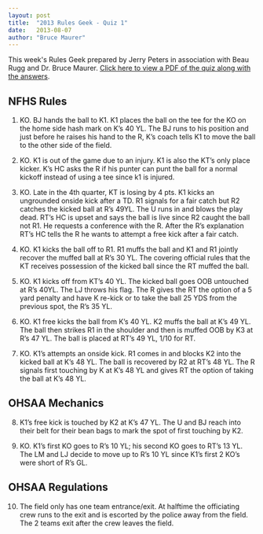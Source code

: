 ```yaml
---
layout: post
title:  "2013 Rules Geek - Quiz 1"
date:   2013-08-07
author: "Bruce Maurer"
---
```


This week's Rules Geek prepared by Jerry Peters in association with Beau Rugg
and Dr. Bruce Maurer. [Click here to view a PDF of the quiz along with the
answers](https://storage.googleapis.com/ohsaa-websites/quizzes/2013/2013-Rules-Geek-Quiz-1.pdf).

## NFHS Rules
1. KO. BJ hands the ball to K1. K1 places the ball on the tee for the KO on the
   home side hash mark on K’s 40 YL. The BJ runs to his position and just before
he raises his hand to the R, K’s coach tells K1 to move the ball to the other
side of the field.

2. KO. K1 is out of the game due to an injury. K1 is also the KT’s only place
   kicker. K’s HC asks the R if his punter can punt the ball for a normal
kickoff instead of using a tee since k1 is injured.

3. KO. Late in the 4th
quarter, KT is losing by 4 pts. K1 kicks an ungrounded onside kick after a TD.
R1 signals for a fair catch but R2 catches the kicked ball at R’s 49YL. The U
runs in and blows the play dead. RT’s HC is upset and says the ball is live
since R2 caught the ball not R1. He requests a conference with the R. After the
R’s explanation RT’s HC tells the R he wants to attempt a free kick after a fair
catch.

4. KO. K1 kicks the ball off to R1. R1 muffs the ball and K1 and R1 jointly
   recover the muffed ball at R’s 30 YL. The covering official rules that the KT
receives possession of the kicked ball since the RT muffed the ball.

5. KO. K1 kicks off from KT’s 40 YL. The kicked ball goes OOB untouched at R’s
   40YL. The LJ throws his flag. The R gives the RT the option of a 5 yard
penalty and have K re-kick or to take the ball 25 YDS from the previous spot,
the R’s 35 YL.

6. KO. K1 free kicks the ball from K’s 40 YL. K2 muffs the ball at K’s 49 YL.
   The ball then strikes R1 in the shoulder and then is muffed OOB by K3 at R’s
47 YL. The ball is placed at RT’s 49 YL, 1/10 for RT.

7. KO. K1’s attempts an onside kick. R1 comes in and blocks K2 into the kicked
   ball at K’s 48 YL. The ball is recovered by R2 at RT’s 48 YL. The R signals
first touching by K at K’s 48 YL and gives RT the option of taking the ball at
K’s 48 YL.

## OHSAA Mechanics
8. K1’s free kick is touched by K2 at K’s 47 YL. The U and BJ reach into their
   belt for their bean bags to mark the spot of first touching by K2.

9. KO. K1’s first KO goes to R’s 10 YL; his second KO goes to RT’s 13 YL. The LM
   and LJ decide to move up to R’s 10 YL since K1’s first 2 KO’s were short of
R’s GL.

## OHSAA Regulations
10. The field only has one team entrance/exit. At halftime the officiating crew
    runs to the exit and is escorted by the police away from the field. The 2
teams exit after the crew leaves the field.
